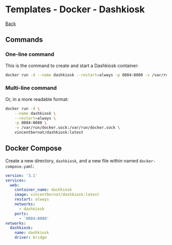 Templates - Docker - Dashkiosk
==============================

[Back](../README.md)

Commands
--------

### One-line command

This is the command to create and start a Dashkiosk container:

```bash
docker run -d --name dashkiosk --restart=always -p 8084:8080 -v /var/run/docker.sock:/var/run/docker.sock vincentbernat/dashkiosk:latest
```

### Multi-line command

Or, in a more readable format:

```bash
docker run -d \
    --name dashkiosk \
    --restart=always \
    -p 8084:8080 \
    -v /var/run/docker.sock:/var/run/docker.sock \
    vincentbernat/dashkiosk:latest
```

Docker Compose
--------------

Create a new directory, `dashkiosk`, and a new file within named `docker-compose.yaml`:

```yaml
version: '3.1'
services:
  web:
    container_name: dashkiosk
    image: vincentbernat/dashkiosk:latest
    restart: always
    networks:
      - dashkiosk
    ports:
      - '8084:8080'
networks:
  dashkiosk:
    name: dashkiosk
    driver: bridge
```

